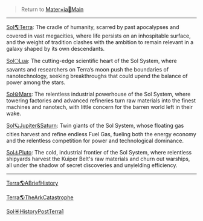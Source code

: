 > Return to [Mater=ia🌌Main](Mater=ia🌌Main.md)

---

[Sol🌎Terra](Sol🌎Terra.md): The cradle of humanity, scarred by past apocalypses and covered in vast megacities, where life persists on an inhospitable surface, and the weight of tradition clashes with the ambition to remain relevant in a galaxy shaped by its own descendants.

[Sol🌕Lua](Sol🌕Lua.md): The cutting-edge scientific heart of the Sol System, where savants and researchers on Terra’s moon push the boundaries of nanotechnology, seeking breakthroughs that could upend the balance of power among the stars.

[Sol⚙️Mars](Sol⚙️Mars.md): The relentless industrial powerhouse of the Sol System, where towering factories and advanced refineries turn raw materials into the finest machines and nanotech, with little concern for the barren world left in their wake.

[Sol🪐Jupiter&Saturn](Sol🪐Jupiter&Saturn.md): Twin giants of the Sol System, whose floating gas cities harvest and refine endless Fuel Gas, fueling both the energy economy and the relentless competition for power and technological dominance.

[Sol⚓Pluto](Sol⚓Pluto.md): The cold, industrial frontier of the Sol System, where relentless shipyards harvest the Kuiper Belt's raw materials and churn out warships, all under the shadow of secret discoveries and unyielding efficiency.

---

[Terra🌎ABriefHistory](Terra🌎ABriefHistory.md)

[Terra🌎TheArkCatastrophe](Terra🌎TheArkCatastrophe.md)

[Sol☀️HistoryPostTerra1](Sol☀️HistoryPostTerra1.md)